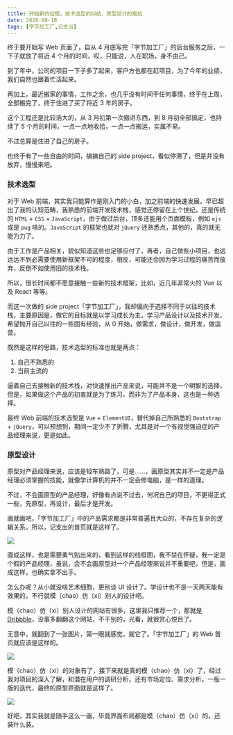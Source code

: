 ```yaml
---
title: 开始新的征程，技术选型的纠结，原型设计的尴尬
date: 2020-08-18
tags: [字节加工厂,记支出]
---
```


终于要开始写 Web 页面了，自从 4 月底写完「字节加工厂」的后台服务之后，一下子就放了将近 4 个月的时间，哎，只能说，人在职场，身不由己。

<!-- more -->

到了年中，公司的项目一下子多了起来，客户方也都在赶项目，为了今年的业绩，我们自然也跟着忙活起来。

再加上，最近搬家的事情，工作之余，也几乎没有时间干任何事情，终于在上周，全部搬完了，终于住进了买了将近 3 年的房子。

这个工程还是比较浩大的，从 3 月初第一次搬进东西，到 8 月初全部搞定，也持续了 5 个月的时间，一点一点地收拾，一点一点搬运，实属不易。

不过总算是住进了自己的房子。

也终于有了一些自由的时间，搞搞自己的 side project，看似停滞了，但是并没有放弃，慢慢来吧。

### 技术选型

对于 Web 前端，其实我只能算作是刚入门的小白，加之前端的快速发展，早已超出了我的认知范畴，我熟悉的前端开发技术栈，感觉还停留在上个世纪，还是传统的 `HTML` + `CSS` + `JavaScript`，由于做过后台，顶多还能用个页面模板，例如 `ejs` 或是 `pug` 啥的。`JavaScript` 的框架也就对 `jQuery` 还熟悉点，其他的，真的就无能为力了。

由于工作是产品相关，貌似知道这些也足够应付了，再者，自己做些小项目，也远远达不到必需要使用新框架不可的程度，相反，可能还会因为学习过程的痛苦而放弃，反倒不如使用旧的技术栈。

所以，很长时间都不愿意接触一些新的技术框架，比如，近几年非常火的 Vue 以及 React 等等。

而这一次做的 side project「字节加工厂」，我却偏向于选择不同于以往的技术栈，主要原因是，做它的目标就是以学习成长为主，学习产品设计以及技术开发，希望抛开自己以往的一些固有经验，从 0 开始，做需求，做设计，做开发，做运营。

既然是这样的思路，技术选型的标准也就是两点：

1. 自己不熟悉的
2. 当前主流的

逼着自己去接触新的技术栈，对快速推出产品来说，可能并不是一个明智的选择，但是，如果做这个产品的初衷就是为了练习，而非为了产品本身，这也是一种选择。

最终 Web 前端的技术选型是 `Vue` + `ElementUI`，替代掉自己所熟悉的 `Bootstrap` + `jQuery`，可以预想到，期间一定少不了折腾，尤其是对一个有视觉强迫症的产品经理来说，更是如此。

### 原型设计

原型对产品经理来说，应该是轻车熟路了，可是......，画原型其实并不一定是产品经理必须掌握的技能，就像学计算机的并不一定会修电脑，是一样的道理。

不过，不会画原型的产品经理，好像有点说不过去，何况自己的项目，不更得正式一些，先原型，再设计，最后才是开发。

画就画吧，「字节加工厂」中的产品需求都是非常普遍且大众的，不存在复杂的逻辑关系。所以，记支出的首页就是这样了。

![](/image/byte_factory/2020-08-17-23-54-18.jpg)

画成这样，也是需要勇气贴出来的，看到这样的线框图，我不禁在怀疑，我一定是个假的产品经理，虽说，会不会画原型对一个产品经理来说并不重要吧，但是，画成这样，也确实拿不出手。

怎么办呢？从小就没啥艺术细胞，更别谈 UI 设计了。学设计也不是一天两天能有效果的，不行就模（chao）仿（xi）别人的设计吧。

模（chao）仿（xi）别人设计的网站有很多，这里我只推荐一个，那就是 [Dribbble](https://dribbble.com/)，没事多翻翻这个网站，不干别的，光看，就很赏心悦目了。

无意中，就翻到了一张图片，第一眼就感觉，就它了。「字节加工厂」的 Web 首页就应该是这样的。

![](/image/byte_factory/参考设计.png)

模（chao）仿（xi）的对象有了，接下来就是真的模（chao）仿（xi）了，经过我对项目的深入了解，和潜在用户的调研分析，还有市场定位、需求分析，一版一版的迭代，最终的原型界面就是这样了。

![](/image/byte_factory/2020-08-18-00-09-25.jpg)

好吧，其实我就是随手这么一画，毕竟界面布局都是模（chao）仿（xi）的，还装什么装。



